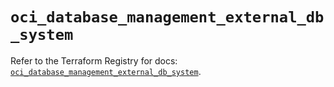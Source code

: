 # `oci_database_management_external_db_system`

Refer to the Terraform Registry for docs: [`oci_database_management_external_db_system`](https://registry.terraform.io/providers/oracle/oci/6.18.0/docs/resources/database_management_external_db_system).

